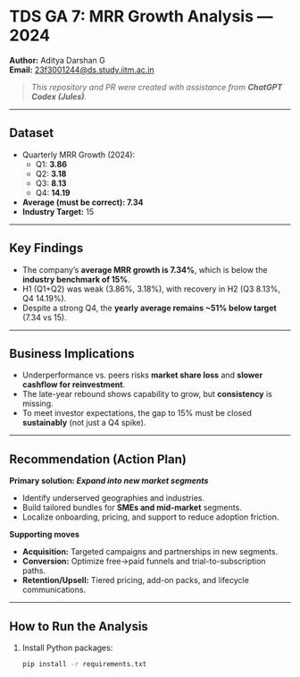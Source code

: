# TDS GA 7: MRR Growth Analysis — 2024

**Author:** Aditya Darshan G  
**Email:** 23f3001244@ds.study.iitm.ac.in  

> _This repository and PR were created with assistance from **ChatGPT Codex (Jules)**._

---

## Dataset
- Quarterly MRR Growth (2024):  
  - Q1: **3.86**  
  - Q2: **3.18**  
  - Q3: **8.13**  
  - Q4: **14.19**  
- **Average (must be correct): 7.34**  
- **Industry Target:** 15

---

## Key Findings
- The company’s **average MRR growth is 7.34%**, which is below the **industry benchmark of 15%**.
- H1 (Q1+Q2) was weak (3.86%, 3.18%), with recovery in H2 (Q3 8.13%, Q4 14.19%).
- Despite a strong Q4, the **yearly average remains ~51% below target** (7.34 vs 15).

---

## Business Implications
- Underperformance vs. peers risks **market share loss** and **slower cashflow for reinvestment**.
- The late-year rebound shows capability to grow, but **consistency** is missing.
- To meet investor expectations, the gap to 15% must be closed **sustainably** (not just a Q4 spike).

---

## Recommendation (Action Plan)
**Primary solution: _Expand into new market segments_**
- Identify underserved geographies and industries.
- Build tailored bundles for **SMEs and mid-market** segments.
- Localize onboarding, pricing, and support to reduce adoption friction.

**Supporting moves**
- **Acquisition:** Targeted campaigns and partnerships in new segments.
- **Conversion:** Optimize free→paid funnels and trial-to-subscription paths.
- **Retention/Upsell:** Tiered pricing, add-on packs, and lifecycle communications.

---

## How to Run the Analysis
1) Install Python packages:
   ```bash
   pip install -r requirements.txt
